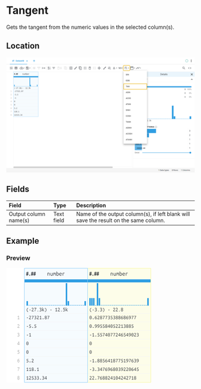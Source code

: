 # Tangent
Gets the tangent from the numeric values in the selected column(s).
## Location
![Tangent on the interface](../../docs/screenshots/location/tan.png)
## Fields
| Field | Type | Description |
| :--- | :--- | :--- |
| Output column name(s) | Text field | Name of the output column(s), if left blank will save the result on the same column. |
## Example
### Preview
![Tangent example](../../docs/screenshots/table/tan.png)
